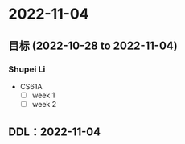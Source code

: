 # 2022-11-04
## 目标 (2022-10-28 to 2022-11-04)
### Shupei Li
- CS61A
  - [ ] week 1
  - [ ] week 2

## DDL：2022-11-04
